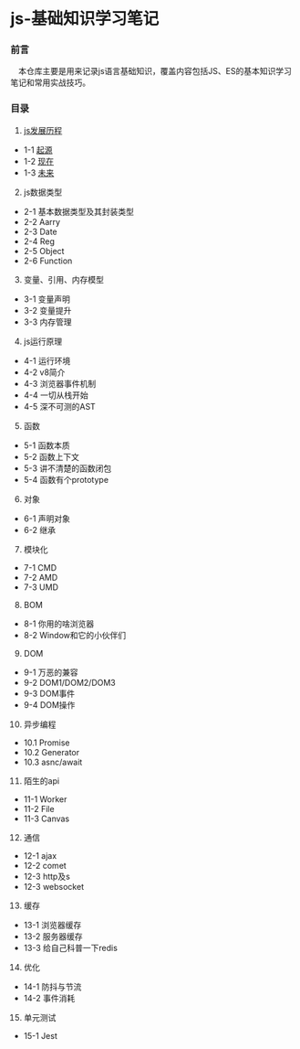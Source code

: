 # js-基础知识学习笔记

### 前言 ###

　本仓库主要是用来记录js语言基础知识，覆盖内容包括JS、ES的基本知识学习笔记和常用实战技巧。

### 目录 ###

1. [js发展历程](./chapter1/overview.md)

 - 1-1 [起源](./chapter1/begin.md)
 - 1-2 [现在](./chapter1/es6.md)
 - 1-3 [未来](./chapter1/future.md)

2. js数据类型

 - 2-1 基本数据类型及其封装类型
 - 2-2 Aarry
 - 2-3 Date
 - 2-4 Reg
 - 2-5 Object
 - 2-6 Function

3. 变量、引用、内存模型

 - 3-1 变量声明
 - 3-2 变量提升
 - 3-3 内存管理

4. js运行原理

 - 4-1 运行环境
 - 4-2 v8简介
 - 4-3 浏览器事件机制
 - 4-4 一切从栈开始
 - 4-5 深不可测的AST
5. 函数

 - 5-1 函数本质
 - 5-2 函数上下文
 - 5-3 讲不清楚的函数闭包
 - 5-4 函数有个prototype

6. 对象

 - 6-1 声明对象
 - 6-2 继承

7. 模块化

 - 7-1 CMD
 - 7-2 AMD
 - 7-3 UMD
8. BOM

 - 8-1 你用的啥浏览器
 - 8-2 Window和它的小伙伴们
9. DOM

 - 9-1 万恶的兼容
 - 9-2 DOM1/DOM2/DOM3
 - 9-3 DOM事件
 - 9-4 DOM操作
10. 异步编程
 
 - 10.1 Promise
 - 10.2 Generator 
 - 10.3 asnc/await
 
11. 陌生的api

 - 11-1 Worker
 - 11-2 File
 - 11-3 Canvas
12. 通信

 - 12-1 ajax
 - 12-2 comet
 - 12-3 http及s
 - 12-3 websocket
13. 缓存

 - 13-1 浏览器缓存
 - 13-2 服务器缓存
 - 13-3 给自己科普一下redis
14. 优化

 - 14-1 防抖与节流
 - 14-2 事件消耗
15. 单元测试

 - 15-1 Jest
